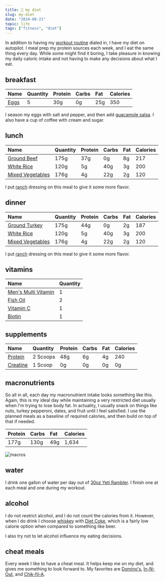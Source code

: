 ```yaml
---
title: 🥗 my diet
slug: my-diet
date: "2024-08-21"
topic: life
tags: ["fitness", "diet"]
---
```


In addition to having my [workout routine][my-workout-routine] dialed in, I have my diet on autopilot. I meal prep my protein sources each week, and I eat the same thing every day. While some might find it boring, I take pleasure in knowing my daily caloric intake and not having to make any decisions about what I eat.

## breakfast

| Name         | Quantity | Protein | Carbs | Fat | Calories |
| :----------- | :------- | :------ | :---- | :-- | :------- |
| [Eggs][eggs] | 5        | 30g     | 0g    | 25g | 350      |

I season my eggs with salt and pepper, and then add [guacamole salsa][salsa]. I also have a cup of coffee with cream and sugar.

## lunch

| Name                           | Quantity | Protein | Carbs | Fat | Calories |
| :----------------------------- | :------- | :------ | :---- | :-- | :------- |
| [Ground Beef][beef]            | 175g     | 37g     | 0g    | 8g  | 217      |
| [White Rice][rice]             | 120g     | 5g      | 40g   | 3g  | 200      |
| [Mixed Vegetables][vegetables] | 176g     | 4g      | 22g   | 2g  | 120      |

I put [ranch][ranch] dressing on this meal to give it some more flavor.

## dinner

| Name                           | Quantity | Protein | Carbs | Fat | Calories |
| :----------------------------- | :------- | :------ | :---- | :-- | :------- |
| [Ground Turkey][turkey]        | 175g     | 44g     | 0g    | 2g  | 187      |
| [White Rice][rice]             | 120g     | 5g      | 40g   | 3g  | 200      |
| [Mixed Vegetables][vegetables] | 176g     | 4g      | 22g   | 2g  | 120      |

I put [ranch][ranch] dressing on this meal to give it some more flavor.

## vitamins

| Name                         | Quantity |
| :--------------------------- | :------- |
| [Men's Multi Vitamin][multi] | 1        |
| [Fish Oil][fish-oil]         | 2        |
| [Vitamin C][vitamin-c]       | 1        |
| [Biotin][biotin]             | 1        |

## supplements

| Name                 | Quantity | Protein | Carbs | Fat | Calories |
| :------------------- | :------- | :------ | :---- | :-- | :------- |
| [Protein][protein]   | 2 Scoops | 48g     | 6g    | 4g  | 240      |
| [Creatine][creatine] | 1 Scoop  | 0g      | 0g    | 0g  | 0g       |

## macronutrients

So all in all, each day my macronutrient intake looks something like this. Again, this is my ideal day while maintaining a very restricted diet usually when I'm trying to lose body fat. In actuality, I usually snack on things like nuts, turkey pepperoni, dates, and fruit until I feel satisfied. I use the planned meals as a baseline of required calories, and then build on top of that if needed.

| Protein | Carbs | Fat | Calories |
| :------ | :---- | :-- | :------- |
| 177g    | 130g  | 49g | 1,634    |

![macros][macros]

## water

I drink one gallon of water per day out of [30oz Yeti Rambler][yeti]. I finish one at each meal and one during my workout.

## alcohol

I do not restrict alcohol, and I do not count the calories from it. However, when I do drink I choose [whiskey][whiskey] with [Diet Coke][coke], which is a fairly low calorie option when compared to something like beer.

I also try not to let alcohol influence my eating decisions.

## cheat meals

Every week I like to have a cheat meal. It helps keep me on my diet, and gives me something to look forward to. My favorites are [Domino's][dominos], [In-N-Out][in-n-out], and [Chik-fil-A][chikfila].

[my-workout-routine]: https://bradgarropy/blog/my-workout-routine
[eggs]: https://www.heb.com/product-detail/hill-country-fare-grade-a-large-white-eggs-3-dozen-36-ct/1047698
[beef]: https://www.heb.com/product-detail/h-e-b-100-pure-extra-lean-ground-beef-96-lean-2-lb/495879
[rice]: https://www.heb.com/product-detail/ben-s-original-ready-rice-basmati-rice-8-5-oz/1250130
[vegetables]: https://www.heb.com/product-detail/birds-eye-frozen-steamfresh-mixed-vegetables-family-size-19-oz/1497468
[ranch]: https://www.heb.com/product-detail/hidden-valley-original-ranch-salad-dressing-topping-36-oz/163641
[salsa]: https://www.heb.com/product-detail/herdez-mild-guacamole-salsa-15-7-oz/2184421
[turkey]: https://www.heb.com/product-detail/h-e-b-extra-lean-ground-turkey-breast-99-lean-16-oz/529847
[yeti]: https://amzn.to/3WTejc8
[coke]: https://www.heb.com/product-detail/diet-coke-soda-soft-drink-12-oz/1254082
[whiskey]: https://www.southerncomfort.com
[dominos]: https://www.dominos.com
[in-n-out]: https://www.in-n-out.com
[chikfila]: https://www.chick-fil-a.com
[macros]: https://res.cloudinary.com/bradgarropy/image/upload/bradgarropy.com/posts/macros.png
[biotin]: https://amzn.to/3YXEC3x
[vitamin-c]: https://amzn.to/3AylyyN
[multi]: https://amzn.to/3yM7O2W
[fish-oil]: https://amzn.to/3ACuzac
[protein]: https://amzn.to/4czlyvI
[creatine]: https://amzn.to/3yPvseY
